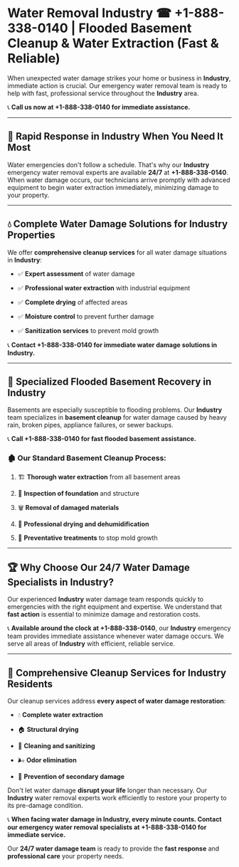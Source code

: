 # Water Removal Industry ☎ +1-888-338-0140 | Flooded Basement Cleanup & Water Extraction (Fast & Reliable)

When unexpected water damage strikes your home or business in **Industry**, immediate action is crucial. Our emergency water removal team is ready to help with fast, professional service throughout the **Industry** area. 

📞 **Call us now at +1-888-338-0140 for immediate assistance.**
---
## 🚀 Rapid Response in Industry When You Need It Most
Water emergencies don't follow a schedule. That's why our **Industry** emergency water removal experts are available **24/7** at **+1-888-338-0140**. When water damage occurs, our technicians arrive promptly with advanced equipment to begin water extraction immediately, minimizing damage to your property.
---
## 💧 Complete Water Damage Solutions for Industry Properties
We offer **comprehensive cleanup services** for all water damage situations in **Industry**:
- ✅ **Expert assessment** of water damage  
- ✅ **Professional water extraction** with industrial equipment  
- ✅ **Complete drying** of affected areas  
- ✅ **Moisture control** to prevent further damage  
- ✅ **Sanitization services** to prevent mold growth  
📞 **Contact +1-888-338-0140 for immediate water damage solutions in Industry.**
---
## 🌊 Specialized Flooded Basement Recovery in Industry
Basements are especially susceptible to flooding problems. Our **Industry** team specializes in **basement cleanup** for water damage caused by heavy rain, broken pipes, appliance failures, or sewer backups. 
📞 **Call +1-888-338-0140 for fast flooded basement assistance.**
### 🏚️ Our Standard Basement Cleanup Process:
1. 🏗️ **Thorough water extraction** from all basement areas  
2. 🔎 **Inspection of foundation** and structure  
3. 🗑️ **Removal of damaged materials**  
4. 💨 **Professional drying and dehumidification**  
5. 🚫 **Preventative treatments** to stop mold growth  
---
## 🏆 Why Choose Our 24/7 Water Damage Specialists in Industry?
Our experienced **Industry** water damage team responds quickly to emergencies with the right equipment and expertise. We understand that **fast action** is essential to minimize damage and restoration costs.
📞 **Available around the clock at +1-888-338-0140**, our **Industry** emergency team provides immediate assistance whenever water damage occurs. We serve all areas of **Industry** with efficient, reliable service.
---
## 🧹 Comprehensive Cleanup Services for Industry Residents
Our cleanup services address **every aspect of water damage restoration**:
- 💧 **Complete water extraction**  
- 🏠 **Structural drying**  
- 🧼 **Cleaning and sanitizing**  
- 🌬️ **Odor elimination**  
- 🚫 **Prevention of secondary damage**  
Don't let water damage **disrupt your life** longer than necessary. Our **Industry** water removal experts work efficiently to restore your property to its pre-damage condition.
📞 **When facing water damage in Industry, every minute counts. Contact our emergency water removal specialists at +1-888-338-0140 for immediate service.**
Our **24/7 water damage team** is ready to provide the **fast response** and **professional care** your property needs.
